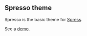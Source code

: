 ## Spresso theme

Spresso is the basic theme for [Spress](https://github.com/yosymfony/Spress).

See a [demo](http://yosymfony.github.io/Spress-example/).
